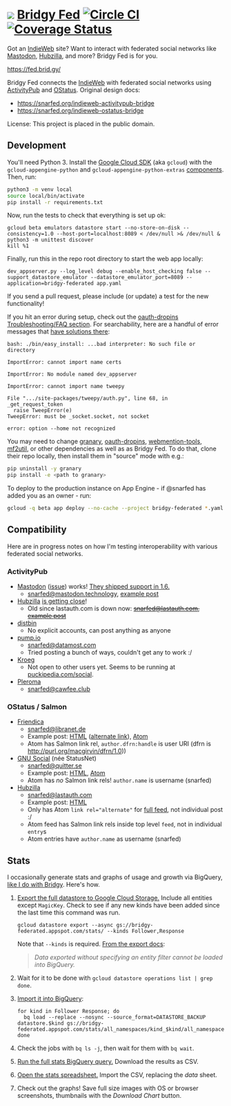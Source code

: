 ![](https://raw.github.com/snarfed/bridgy/master/static/bridgy_logo_thumb.jpg) [Bridgy Fed](https://fed.brid.gy/) [![Circle CI](https://circleci.com/gh/snarfed/bridgy-fed.svg?style=svg)](https://circleci.com/gh/snarfed/bridgy-fed) [![Coverage Status](https://coveralls.io/repos/github/snarfed/bridgy-fed/badge.svg?branch=master)](https://coveralls.io/github/snarfed/bridgy-fed?branch=main)
===

Got an [IndieWeb](https://indieweb.org/) site? Want to interact with federated social networks like [Mastodon](https://joinmastodon.org/), [Hubzilla](https://project.hubzilla.org/), and more? Bridgy Fed is for you.

https://fed.brid.gy/

Bridgy Fed connects the [IndieWeb](https://indieweb.org/) with federated social networks using [ActivityPub](https://activitypub.rocks/) and [OStatus](https://en.wikipedia.org/wiki/OStatus). Original design docs:

* https://snarfed.org/indieweb-activitypub-bridge
* https://snarfed.org/indieweb-ostatus-bridge

License: This project is placed in the public domain.


Development
---
You'll need Python 3. Install the [Google Cloud SDK](https://cloud.google.com/sdk/gcloud/) (aka `gcloud`) with the `gcloud-appengine-python` and `gcloud-appengine-python-extras` [components](https://cloud.google.com/sdk/docs/components#additional_components). Then, run:

```sh
python3 -m venv local
source local/bin/activate
pip install -r requirements.txt
```

Now, run the tests to check that everything is set up ok:

```shell
gcloud beta emulators datastore start --no-store-on-disk --consistency=1.0 --host-port=localhost:8089 < /dev/null >& /dev/null &
python3 -m unittest discover
kill %1
```

Finally, run this in the repo root directory to start the web app locally:

```shell
dev_appserver.py --log_level debug --enable_host_checking false --support_datastore_emulator --datastore_emulator_port=8089 --application=bridgy-federated app.yaml
```

If you send a pull request, please include (or update) a test for the new functionality!

If you hit an error during setup, check out the [oauth-dropins Troubleshooting/FAQ section](https://github.com/snarfed/oauth-dropins#troubleshootingfaq). For searchability, here are a handful of error messages that [have solutions there](https://github.com/snarfed/oauth-dropins#troubleshootingfaq):

```
bash: ./bin/easy_install: ...bad interpreter: No such file or directory

ImportError: cannot import name certs

ImportError: No module named dev_appserver

ImportError: cannot import name tweepy

File ".../site-packages/tweepy/auth.py", line 68, in _get_request_token
  raise TweepError(e)
TweepError: must be _socket.socket, not socket

error: option --home not recognized
```

You may need to change [granary](https://github.com/snarfed/granary), [oauth-dropins](https://github.com/snarfed/oauth-dropins), [webmention-tools](https://github.com/snarfed/webmention-tools), [mf2util](https://github.com/kylewm/mf2util), or other dependencies as well as as Bridgy Fed. To do that, clone their repo locally, then install them in "source" mode with e.g.:

```sh
pip uninstall -y granary
pip install -e <path to granary>
```

To deploy to the production instance on App Engine - if @snarfed has added you as an owner - run:

```sh
gcloud -q beta app deploy --no-cache --project bridgy-federated *.yaml
```


Compatibility
---
Here are in progress notes on how I'm testing interoperability with various federated social networks.

### ActivityPub

* [Mastodon](https://joinmastodon.org/) ([issue](https://github.com/tootsuite/mastodon/issues/1557)) works! [They shipped support in 1.6.](https://github.com/tootsuite/mastodon/releases/tag/v1.6.0rc1)
  * [snarfed@mastodon.technology](https://mastodon.technology/@snarfed), [example post](https://mastodon.technology/@snarfed/2604611)
* [Hubzilla](https://project.hubzilla.org/) [is getting close](https://hub.somaton.com/channel/mario/&f=&mid=6db16e0e253c3c376cb921e7b31f94c24522933d7e54c6cf9febaa05359ab2fe@hub.somaton.com)!
  * Old since lastauth.com is down now: ~~[snarfed@lastauth.com](https://lastauth.com/channel/snarfed), [example post](https://lastauth.com/channel/snarfed/?mid=7cfa12e54cf97aaed3b0bb185651ae37a1e24027fbf3e845fab261e108392707@lastauth.com)~~
* [distbin](http://distbin.com/)
  * No explicit accounts, can post anything as anyone
* [pump.io](http://pump.io/)
  * [snarfed@datamost.com](https://datamost.com/snarfed)
  * Tried posting a bunch of ways, couldn't get any to work :/
* [Kroeg](https://github.com/puckipedia/Kroeg)
  * Not open to other users yet. Seems to be running at [puckipedia.com/social](https://puckipedia.com/social).
* [Pleroma](https://pleroma.social/)
  * [snarfed@cawfee.club](https://cawfee.club/snarfed)

### OStatus / Salmon

* [Friendica](http://friendi.ca/)
  * [snarfed@libranet.de](https://libranet.de/profile/snarfed)
  * Example post: [HTML](https://libranet.de/display/snarfed/3453879) ([alternate link](https://libranet.de/display/0b6b25a814599c43b430890795887058)), [Atom](https://libranet.de/display/snarfed/3453879.atom)
  * Atom has Salmon link rel, `author.dfrn:handle` is user URI (dfrn is http://purl.org/macgirvin/dfrn/1.0))
* [GNU Social](https://gnu.io/social/) (née StatusNet)
  * [snarfed@quitter.se](https://quitter.se/snarfed)
  * Example post: [HTML](https://quitter.se/notice/17459493), [Atom](https://quitter.se/api/statuses/show/17459493.atom)
  * Atom has _no_ Salmon link rels! `author.name` is username (snarfed)
* [Hubzilla](https://project.hubzilla.org/)
  * [snarfed@lastauth.com](https://lastauth.com/channel/snarfed)
  * Example post: [HTML](https://lastauth.com/channel/snarfed/?mid=7cfa12e54cf97aaed3b0bb185651ae37a1e24027fbf3e845fab261e108392707@lastauth.com)
  * Only has Atom `link rel="alternate"` for [full feed](https://lastauth.com/feed/snarfed?f=&top=1), not individual post :/
  * Atom feed has Salmon link rels inside top level `feed`, not in individual `entry`s
  * Atom entries have  `author.name` as username (snarfed)

Stats
---

I occasionally generate stats and graphs of usage and growth via BigQuery, [like I do with Bridgy](https://bridgy.readthedocs.io/#stats). Here's how.

1. [Export the full datastore to Google Cloud Storage.](https://cloud.google.com/datastore/docs/export-import-entities) Include all entities except `MagicKey`. Check to see if any new kinds have been added since the last time this command was run.

    ```
    gcloud datastore export --async gs://bridgy-federated.appspot.com/stats/ --kinds Follower,Response
    ```

    Note that `--kinds` is required. [From the export docs](https://cloud.google.com/datastore/docs/export-import-entities#limitations):
    > _Data exported without specifying an entity filter cannot be loaded into BigQuery._
1. Wait for it to be done with `gcloud datastore operations list | grep done`.
1. [Import it into BigQuery](https://cloud.google.com/bigquery/docs/loading-data-cloud-datastore#loading_cloud_datastore_export_service_data):

    ```
    for kind in Follower Response; do
      bq load --replace --nosync --source_format=DATASTORE_BACKUP datastore.$kind gs://bridgy-federated.appspot.com/stats/all_namespaces/kind_$kind/all_namespaces_kind_$kind.export_metadata
    done
    ```
1. Check the jobs with `bq ls -j`, then wait for them with `bq wait`.
1. [Run the full stats BigQuery query.](https://console.cloud.google.com/bigquery?sq=664405099227:58879d2908824a21b737eee98fff2de8) Download the results as CSV.
1. [Open the stats spreadsheet.](https://docs.google.com/spreadsheets/d/1OtOZ2Rb4EqAGEp9rHziWkyJD4BaRFb_971KjOqMKePA/edit) Import the CSV, replacing the _data_ sheet.
1. Check out the graphs! Save full size images with OS or browser screenshots, thumbnails with the _Download Chart_ button.
